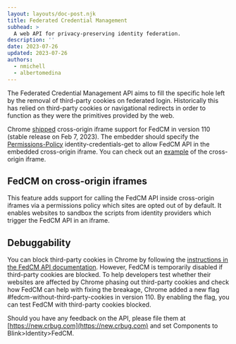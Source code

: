 ```yaml
---
layout: layouts/doc-post.njk
title: Federated Credential Management
subhead: >
  A web API for privacy-preserving identity federation.
description: ''
date: 2023-07-26
updated: 2023-07-26
authors:
  - nmichell
  - albertomedina
---
```


The Federated Credential Management API aims to fill the specific hole left by the removal of third-party cookies on federated login. Historically this has relied on third-party cookies or navigational redirects in order to function as they were the primitives provided by the web.

Chrome [shipped](https://groups.google.com/a/chromium.org/g/blink-dev/c/IGvFrHYMH7A) cross-origin iframe support for FedCM in version 110 (stable release on Feb 7, 2023). The embedder should specify the [Permissions-Policy](https://github.com/w3c/webappsec-permissions-policy/blob/main/permissions-policy-explainer.md#how-is-a-policy-specified) identity-credentials-get to allow FedCM API in the embedded cross-origin iframe. You can check out an [example](https://fedcm-top-frame.glitch.me/) of the cross-origin iframe.

## FedCM on cross-origin iframes

This feature adds support for calling the FedCM API inside cross-origin iframes via a permissions policy which sites are opted out of by default. It enables websites to sandbox the scripts from identity providers which trigger the FedCM API in an iframe.

## Debuggability

You can block third-party cookies in Chrome by following the [instructions in the FedCM API documentation](/docs/privacy-sandbox/fedcm/#block-third-party-cookies). However, FedCM is temporarily disabled if third-party cookies are blocked. To help developers test whether their websites are affected by Chrome phasing out third-party cookies and check how FedCM can help with fixing the breakage, Chrome added a new flag #fedcm-without-third-party-cookies in version 110. By enabling the flag, you can test FedCM with third-party cookies blocked.

Should you have any feedback on the API, please file them at [https://new.crbug.com](https://new.crbug.com) and set Components to Blink>Identity>FedCM.
